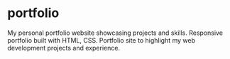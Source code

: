 # portfolio
My personal portfolio website showcasing projects and skills.  Responsive portfolio built with HTML, CSS.  Portfolio site to highlight my web development projects and experience.
